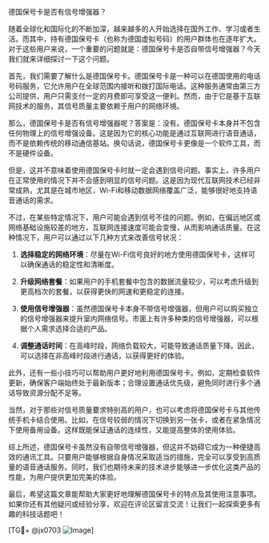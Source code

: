 德国保号卡是否有信号增强器？

随着全球化和国际化的不断加深，越来越多的人开始选择在国外工作、学习或者生活。而其中，持有德国保号卡（也称为德国虚拟号码）的用户群体也在逐年扩大。对于这些用户来说，一个重要的问题就是：德国保号卡是否自带信号增强器？今天我们就来详细探讨一下这个问题。

首先，我们需要了解什么是德国保号卡。德国保号卡是一种可以在德国使用的电话号码服务，它允许用户在全球范围内接听和拨打国际电话。这种服务通常由第三方公司提供，用户只需支付一定的月费即可享受这一便利。然而，由于它是基于互联网技术的服务，其信号质量主要依赖于用户的网络环境。

那么，德国保号卡是否有信号增强器呢？答案是：没有。德国保号卡本身并不包含任何物理上的信号增强设备。这是因为它的核心功能是通过互联网进行语音通话，而不是依赖传统的移动通信基站。换句话说，德国保号卡更像是一个软件工具，而不是硬件设备。

但是，这并不意味着使用德国保号卡时就一定会遇到信号问题。事实上，许多用户在正常使用的情况下并不会感到明显的信号问题。这是因为现代互联网技术已经非常成熟，尤其是在城市地区，Wi-Fi和移动数据网络覆盖广泛，能够很好地支持语音通话的需求。

不过，在某些特定情况下，用户可能会遇到信号不佳的问题。例如，在偏远地区或网络基础设施较差的地方，互联网连接速度可能会变慢，从而影响通话质量。在这种情况下，用户可以通过以下几种方式来改善信号状况：

1. **选择稳定的网络环境**：尽量在Wi-Fi信号良好的地方使用德国保号卡，这样可以确保通话的稳定性和清晰度。
   
2. **升级网络套餐**：如果用户的手机套餐中包含的数据流量较少，可以考虑升级到更高档次的套餐，以获得更快的网速和更稳定的连接。

3. **使用信号增强器**：虽然德国保号卡本身不带信号增强器，但用户可以购买独立的信号增强器来提升室内网络信号。市面上有许多种类的信号增强器，可以根据个人需求选择合适的产品。

4. **调整通话时间**：在高峰时段，网络负载较大，可能导致通话质量下降。因此，可以选择在非高峰时段进行通话，以获得更好的体验。

此外，还有一些小技巧可以帮助用户更好地利用德国保号卡。例如，定期检查软件更新，确保客户端始终处于最新版本；合理设置通话优先级，避免同时进行多个通话导致资源分配不足等。

当然，对于那些对信号质量要求特别高的用户，也可以考虑将德国保号卡与其他传统手机卡结合使用。比如，在信号较弱的情况下切换到另一张卡，或者在紧急情况下使用备用设备。这样既能保证通话的连续性，又能提高整体的使用体验。

综上所述，德国保号卡虽然没有自带信号增强器，但这并不妨碍它成为一种便捷高效的通讯工具。只要用户能够根据自身情况采取适当的措施，完全可以享受到高质量的语音通话服务。同时，我们也期待未来的技术进步能够进一步优化这类产品的性能，为用户提供更加完美的体验。

最后，希望这篇文章能帮助大家更好地理解德国保号卡的特点及其使用注意事项。如果你还有其他疑问或经验分享，欢迎在评论区留言交流！让我们一起探索更多有趣的科技话题吧！

[TG💪+ @jx0703 ![Image](https://github.com/user-attachments/assets/dbca1d08-cadb-493c-b0ec-ad6f7a83f270)]
